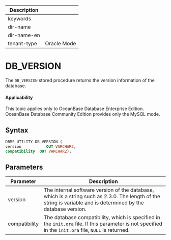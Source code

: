 | Description   |                 |
|---------------|-----------------|
| keywords      |                 |
| dir-name      |                 |
| dir-name-en   |                 |
| tenant-type   | Oracle Mode     |

# DB_VERSION

The `DB_VERSION` stored procedure returns the version information of the database.

  <main id="notice" >
    <h4>Applicability</h4>
    <p>This topic applies only to OceanBase Database Enterprise Edition. OceanBase Database Community Edition provides only the MySQL mode. </p>
  </main>

## Syntax

```sql
DBMS_UTILITY.DB_VERSION (
version           OUT VARCHAR2,
compatibility  OUT VARCHAR2);
```



## Parameters



| Parameter | Description |
|---------------|---------------------------------------------------------------------------------|
| version | The internal software version of the database, which is a string such as 2.3.0. The length of the string is variable and is determined by the database version.  |
| compatibility | The database compatibility, which is specified in the `init.ora` file. If this parameter is not specified in the `init.ora` file, `NULL` is returned.  |



